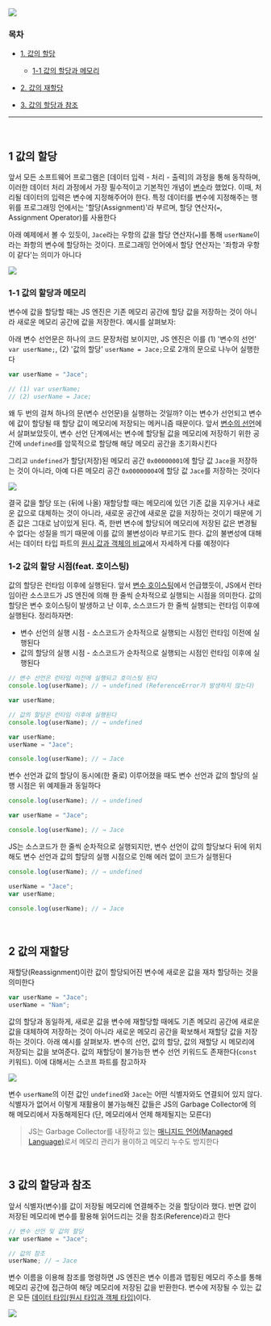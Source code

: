 <img src="https://ifh.cc/g/MXNfT7.png" style="max-width: 100%" align="center">

<br>

### 목차

- [1. 값의 할당](#1-값의-할당)
  - [1-1 값의 할당과 메모리](#1-1-값의-할당과-메모리)

- [2. 값의 재할당]()
- [3. 값의 할당과 참조]()

***

<br>

## 1 값의 할당

앞서 모든 소프트웨어 프로그램은 [데이터 입력 - 처리 - 출력]의 과정을 통해 동작하며, 이러한 데이터 처리 과정에서 가장 필수적이고 기본적인 개념이 [변수](https://github.com/jacenam/WIL-archive/blob/main/JavaScript/JavaScript%20%EA%B8%B0%EB%B3%B8/%EB%B3%80%EC%88%98.md)라 했었다. 이때, 처리될 데이터의 입력은 변수에 지정해주어야 한다. 특정 데이터를 변수에 지정해주는 행위를 프로그래밍 언에서는 '할당(Assignment)'라 부르며, 할당 연산자(`=`, Assignment Operator)를 사용한다

아래 예제에서 볼 수 있듯이, `Jace`라는 우항의 값을 할당 연산자(`=`)를 통해 `userName`이라는 좌항의 변수에 할당하는 것이다. 프로그래밍 언어에서 할당 연산자는 '좌항과 우항이 같다'는 의미가 아니다

<img src="https://ifh.cc/g/6X8qcf.png" style="max-width: 100%" align="center" />

### 1-1 값의 할당과 메모리

변수에 값을 할당할 때는 JS 엔진은 기존 메모리 공간에 할당 값을 저장하는 것이 아니라 새로운 메모리 공간에 값을 저장한다. 예시를 살펴보자: 

아래 변수 선언문은 하나의 코드 문장처럼 보이지만, JS 엔진은 이를 (1) '변수의 선언' `var userName;`, (2) '값의 할당' `userName = Jace;`으로 2개의 문으로 나누어 실행한다

```javascript
var userName = "Jace"; 

// (1) var userName; 
// (2) userName = Jace; 
```

왜 두 번의 걸쳐 하나의 문(변수 선언문)을 실행하는 것일까? 이는 변수가 선언되고 변수에 값이 할당될 때 할당 값이 메모리에 저장되는 메커니즘 때문이다. 앞서 [변수의 선언](https://github.com/jacenam/WIL-archive/blob/main/JavaScript/JavaScript%20%EA%B8%B0%EB%B3%B8/%EB%B3%80%EC%88%98.md#5-%EB%B3%80%EC%88%98-%EC%84%A0%EC%96%B8)에서 살펴보았듯이, 변수 선언 단계에서는 변수에 할당될 값을 메모리에 저장하기 위한 공간에  `undefined`를 암묵적으로 할당해 해당 메모리 공간을 초기화시킨다

그리고 `undefined`가 할당(저장)된 메모리 공간 `0x00000001`에 할당 값 `Jace`을 저장하는 것이 아니라, 아예 다른 메모리 공간  `0x00000004`에 할당 값 `Jace`를 저장하는 것이다

<img src ="https://ifh.cc/g/8Jlt4m.png" max-width="100%" align="center" />

결국 값을 할당 또는 (뒤에 나올) 재할당할 때는 메모리에 있던 기존 값을 지우거나 새로운 값으로 대체하는 것이 아니라, 새로운 공간에 새로운 값을 저장하는 것이기 때문에 기존 값은 그대로 남이있게 된다. 즉, 한번 변수에 할당되어 메모리에 저장된 값은 변경될 수 없다는 성질을 띄기 때문에 이를 값의 불변성이라 부르기도 한다. 값의 불변성에 대해서는 데이터 타입 파트의 [원시 값과 객체의 비교]()에서 자세하게 다룰 예정이다

### 1-2 값의 할당 시점(feat. 호이스팅)

값의 할당은 런타임 이후에 실행된다. 앞서 [변수 호이스팅](https://github.com/jacenam/WIL-archive/blob/main/JavaScript/JavaScript%20%EA%B8%B0%EB%B3%B8/%EB%B3%80%EC%88%98.md#6-%ED%98%B8%EC%9D%B4%EC%8A%A4%ED%8C%85)에서 언급했듯이, JS에서 런타임이란 소스코드가 JS 엔진에 의해 한 줄씩 순차적으로 실행되는 시점을 의미한다. 값의 할당은 변수 호이스팅이 발생하고 난 이후, 소스코드가 한 줄씩 실행되는 런타임 이후에 실행된다. 정리하자면: 

- 변수 선언의 실행 시점 - 소스코드가 순차적으로 실행되는 시점인 런타임 이전에 실행된다
- 값의 할당의 실행 시점 - 소스코드가 순차적으로 실행되는 시점인 런타임 이후에 실행된다

```javascript
// 변수 선언은 런타임 이전에 실행되고 호이스팅 된다
console.log(userName); // → undefined (ReferenceError가 발생하지 않는다)

var userName;
```

```javascript
// 값의 할당은 런타임 이후에 실행된다
console.log(userName); // → undefined

var userName; 
userName = "Jace"; 

console.log(userName); // → Jace
```

변수 선언과 값의 할당이 동시에(한 줄로) 이루어졌을 때도 변수 선언과 값의 할당의 실행 시점은 위 예제들과 동일하다

```javascript
console.log(userName); // → undefined

var userName = "Jace"; 

console.log(userName); // → Jace
```

JS는 소스코드가 한 줄씩 순차적으로 실행되지만, 변수 선언이 값의 할당보다 뒤에 위치해도 변수 선언과 값의 할당의 실행 시점으로 인해 에러 없이 코드가 실행된다

```javascript
console.log(userName); // → undefined

userName = "Jace"; 
var userName; 

console.log(userName); // → Jace
```

<br>

## 2 값의 재할당

재할당(Reassignment)이란 값이 할당되어진 변수에 새로운 값을 재차 할당하는 것을 의미한다

```javascript
var userName = "Jace";
userName = "Nam";
```

값의 할당과 동일하게, 새로운 값을 변수에 재할당할 때에도 기존 메모리 공간에 새로운 값을 대체하여 저장하는 것이 아니라 새로운 메모리 공간을 확보해서 재할당 값을 저장하는 것이다. 아래 예시를 살펴보자. 변수의 선언, 값의 할당, 값의 재할당 시 메모리에 저장되는 값을 보여준다. 값의 재할당이 불가능한 변수 선언 키워드도 존재한다(`const` 키워드). 이에 대해서는 스코프 파트를 참고하자

<img src="https://ifh.cc/g/qX8JaQ.jpg" max-width="100%" align="center" />

변수 `userName`의 이전 값인 `undefined`와 `Jace`는 어떤 식별자와도 연결되어 있지 않다. 식별자가 없어서 이렇게 재활용이 불가능해진 값들은 JS의 Garbage Collector에 의해 메모리에서 자동해제된다 (단, 메모리에서 언제 해제될지는 모른다) 

> JS는 Garbage Collector를 내장하고 있는 [매니지드 언어(Managed Language)]()로서 메모리 관리가 용이하고 메모리 누수도 방지한다

<br>

## 3 값의 할당과 참조

앞서 식별자(변수)를 값이 저장될 메모리에 연결해주는 것을 할당이라 했다. 반면 값이 저장된 메모리에 변수를 활용해 읽어드리는 것을 참조(Reference)라고 한다

```javascript
// 변수 선언 및 값의 할당
var userName = "Jace"; 

// 값의 참조
userName; // → Jace
```

변수 이름을 이용해 참조를 명령하면 JS 엔진은 변수 이름과 맵핑된 메모리 주소를 통해 메모리 공간에 접근하여 해당 메모리에 저장된 값을 반환한다. 변수에 저장될 수 있는 값은 모든 [데이터 타입(원시 타입과 객체 타입)]()이다.

<img src="https://ifh.cc/g/NHt25f.jpg" max-width="100%" align="center" />